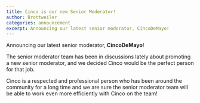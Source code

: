 ```yaml
---
title: Cinco is our new Senior Moderator!
author: Brottweiler
categories: announcement
excerpt: Announcing our latest senior moderator, CincoDeMayo! 
---
```


Announcing our latest senior moderator, **CincoDeMayo**!

The senior moderator team has been in discussions lately about
promoting a new senior moderator, and we decided Cinco would be the
perfect person for that job.

Cinco is a respected and professional person who has been around the
community for a long time and we are sure the senior moderator team
will be able to work even more efficiently with Cinco on the team!
